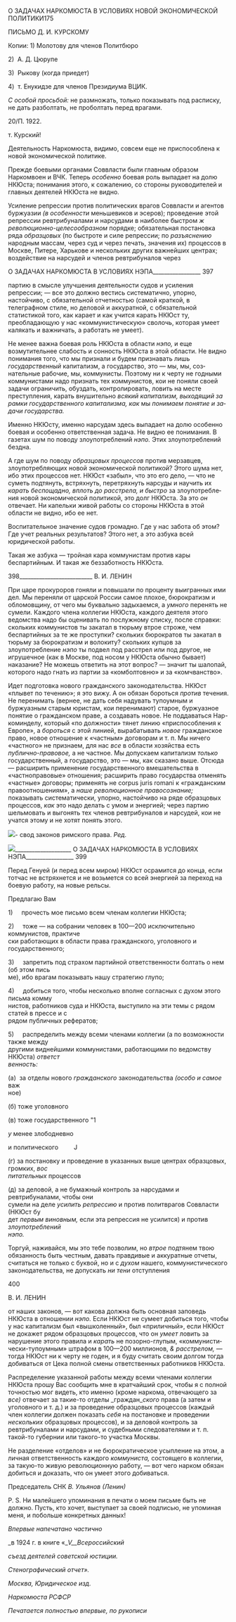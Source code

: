 О ЗАДАЧАХ НАРКОМЮСТА В УСЛОВИЯХ НОВОЙ ЭКОНОМИЧЕСКОЙ ПОЛИТИКИ175

ПИСЬМО Д. И. КУРСКОМУ

Копии: 1) Молотову для членов Политбюро

2)  А. Д. Цюрупе

3)  Рыкову (когда приедет)

4)  т. Енукидзе для членов Президиума ВЦИК.

_С особой просьбой:_ не размножать, только показывать под расписку, не дать разболтать, не проболтать перед врагами.

20/П. 1922.

т. Курский!

Деятельность Наркомюста, видимо, совсем еще не приспособлена к новой экономи­ческой политике.

Прежде боевыми органами Соввласти были главным образом Наркомвоен и ВЧК. Теперь _особенно_ боевая роль выпадает на долю НКЮста; понимания этого, к сожале­нию, со стороны руководителей и главных деятелей НКЮста не видно.

Усиление репрессии против политических врагов Соввласти и агентов буржуазии _(в_ _особенности_ меньшевиков и эсеров); проведение этой репрессии ревтрибуналами и нарсудами в наиболее быстром _ж революционно-целесообразном_ порядке; обязательная постановка ряда _образцовых_ (по быстроте и силе репрессии; по _разъяснению_ народным массам, через суд и через печать, значения их) процессов в Москве, Питере, Харькове и нескольких других важнейших центрах; воздействие на нарсудей и членов ревтрибуна­лов через

  

О ЗАДАЧАХ НАРКОМЮСТА В УСЛОВИЯХ НЭПА_________________ 397

партию в смысле улучшения деятельности судов и усиления репрессии; — все это должно вестись систематично, упорно, настойчиво, с обязательной отчетностью (самой краткой, в телеграфном стиле, но деловой и аккуратной, с обязательной статистикой того, как карает и как учится карать НКЮст ту, преобладающую у нас «коммунистиче­скую» сволочь, которая умеет калякать и важничать, а работать не умеет).

Не менее важна боевая роль НКЮста в области _нэпо,_ и еще возмутительнее слабость и сонность НКЮста в этой области. Не видно понимания того, что мы признали и бу­дем признавать лишь _государственный_ капитализм, а государство, это — мы, мы, соз­нательные рабочие, мы, коммунисты. Поэтому ни к черту не годными коммунистами надо признать тех коммунистов, кои не поняли своей задачи ограничить, обуздать, кон­тролировать, ловить на месте преступления, карать внушительно _всякий капитализм, выходящий за рамки государственного капитализма, как_ мы _понимаем понятие и за­дачи государства._

Именно НКЮсту, именно нарсудам здесь выпадает на долю особенно боевая и осо­бенно ответственная задача. Не видно ее понимания. В газетах шум по поводу злоупот­реблений _нэпо._ Этих злоупотреблений бездна.

А где шум по поводу _образцовых процессов_ против мерзавцев, злоупотребляющих новой экономической политикой? Этого шума нет, ибо этих процессов нет. НКЮст «забыл», что это его дело, — что не суметь подтянуть, встряхнуть, перетряхнуть нарсу­ды и научить их _карать беспощадно, вплоть до расстрела, и быстро_ за злоупотребле­ния новой экономической политикой, это долг НКЮста. За это _он_ отвечает. Ни капель­ки живой работы со стороны НКЮста в этой области не видно, ибо ее нет.

Воспитательное значение судов громадно. Где у нас забота об этом? Где учет реаль­ных результатов? Этого нет, а это азбука всей юридической работы.

Такая же азбука — тройная кара коммунистам против кары беспартийным. И такая же беззаботность НКЮста.

  

398__________________________ В. И. ЛЕНИН

При царе прокуроров гоняли и повышали по проценту выигранных ими дел. Мы пе­реняли от царской России самое плохое, бюрократизм и обломовщину, от чего мы бук­вально задыхаемся, а _умного_ перенять не сумели. Каждого члена коллегии НКЮста, каждого деятеля этого ведомства надо бы оценивать по послужному списку, после справки: скольких коммунистов ты закатал в тюрьму втрое строже, чем беспартийных за те же проступки? скольких бюрократов ты закатал в тюрьму за бюрократизм и воло­киту? скольких купцов за злоупотребление _нэпо_ ты подвел под расстрел или под дру­гое, не игрушечное (как в Москве, под носом у НКЮста обычно бывает) наказание? Не можешь ответить на этот вопрос? — значит ты шалопай, которого надо гнать из партии за «комболтовню» и за «комчванство».

Идет подготовка нового гражданского законодательства. НКЮст «плывет по тече­нию»; я это вижу. А он обязан бороться _против_ течения. Не перенимать (вернее, не дать себя надувать тупоумным и буржуазным старым юристам, кои перенимают) ста­рое, буржуазное понятие о гражданском праве, а создавать новое. Не поддаваться Нар-коминделу, который «по должности» тянет линию «приспособления к Европе», а _бо­роться_ с этой линией, вырабатывать _новое_ гражданское право, новое отношение к «ча­стным» договорам и т. п. Мы ничего «частного» не признаем, для нас _все_ в области хо­зяйства есть _публично-правовое,_ а не частное. Мы допускаем капитализм _только_ госу­дарственный, а государство, это — мы, как сказано выше. Отсюда — расширить при­менение государственного вмешательства в «частноправовые» отношения; расширить право государства отменять «частные» договоры; применять не corpus juris romani к «гражданским правоотношениям», а _наше революционное правосознание;_ показывать систематически, упорно, настойчиво на ряде образцовых процессов, _как_ это надо де­лать с умом и энергией; через партию шельмовать и выгонять тех членов ревтрибуна­лов и нарсудей, кои не учатся этому и не хотят понять этого.

![](file:///C:/Users/bot32/AppData/Local/Temp/msohtmlclip1/01/clip_image001.png)- свод законов римского права. _Ред._

  

![](file:///C:/Users/bot32/AppData/Local/Temp/msohtmlclip1/01/clip_image002.png)____________________ О ЗАДАЧАХ НАРКОМЮСТА В УСЛОВИЯХ НЭПА_________________ 399

Перед Генуей (и перед всем миром) НКЮст осрамится до конца, если тотчас не встряхнется и не возьмется со всей энергией за переход на боевую работу, на новые рельсы.

Предлагаю Вам

1)     прочесть мое письмо всем членам коллегии НКЮста;

2)     тоже — на собрании человек в 100—200 исключительно коммунистов, практиче­  
ски работающих в области права гражданского, уголовного и государственного;

3)     запретить под страхом партийной ответственности болтать о нем (об этом пись­  
ме), ибо врагам показывать нашу стратегию глупо;

4)     добиться того, чтобы несколько вполне согласных с духом этого письма комму­  
нистов, работников суда и НКЮста, выступило на эти темы с рядом статей в прессе и с  
рядом публичных рефератов;

5)     распределить между всеми членами коллегии (а по возможности также между  
другими виднейшими коммунистами, работающими по ведомству НКЮста) _ответст­  
венность:_

(а)  за отделы нового _гражданского_ законодательства _(особо и самое_ важ­  
ное)

(б) тоже уголовного

(в) тоже государственного "1

_у_ менее злободневно

и политического         J

(г) за постановку и проведение в указанных выше центрах образцовых, громких, _вос­  
питательных_ процессов

(д) за деловой, а не бумажный контроль за нарсудами и ревтрибуналами, чтобы они  
сумели на деле _усилить репрессию_ и против политврагов Соввласти (НКЮст бу­  
дет _первым виновным,_ если эта репрессия не усилится) и против _злоупотреблений  
нэпо._

Торгуй, наживайся, мы это тебе позволим, но _втрое_ подтянем твою обязанность быть честным, давать правдивые и аккуратные отчеты, считаться не только с буквой, но и с _духом_ нашего, коммунистического законодательства, не допускать _ни тени_ отступления

  

400

  

В. И. ЛЕНИН

  

от наших законов, — вот какова должна быть основная заповедь НКЮста в отношении _нэпо._ Если НКЮст не сумеет добиться того, чтобы у нас капитализм был «вышколен­ный», был «приличный», если НКЮст не докажет рядом образцовых процессов, что он _умеет_ ловить за нарушение этого правила и _карать_ не позорно-глупым, «коммунисти­чески-тупоумным» штрафом в 100—200 миллионов, _& расстрелом,_ — тогда НКЮст ни к черту не годен, и я буду считать своим долгом тогда добиваться от Цека полной сме­ны ответственных работников НКЮста.

Распределение указанной работы между всеми членами коллегии НКЮста прошу Вас сообщить мне в кратчайший срок, чтобы я с полной точностью мог видеть, кто именно (кроме наркома, отвечающего за _все)_ отвечает за такие-то отделы _граждан­__ского_ права (а затем и уголовного и т. д.) и за проведение образцовых процессов (ка­ждый член коллегии должен показать _себя_ на постановке и проведении _нескольких_ об­разцовых процессов), и за деловой контроль за ревтрибуналами и нарсудами, и судеб­ными следователями и т. п. такой-то губернии или такого-то участка Москвы.

Не разделение «отделов» и не бюрократическое усыпление на этом, а личная ответ­ственность каждого _коммуниста,_ состоящего в коллегии, за такую-то живую револю­ционную работу, — вот чего нарком обязан добиться и доказать, что он умеет этого до­биваться.

Председатель СНК _В. Ульянов (Ленин)_

P. S. Ни малейшего упоминания в печати о моем письме быть не должно. Пусть, кто хочет, выступает за своей подписью, не упоминая меня, и побольше конкретных дан­ных!

  

_Впервые напечатано частично_

_в 1924 г. в книге «__V__Всероссийский_

_съезд деятелей советской юстиции._

_Стенографический отчет»._

_Москва, Юридическое изд._

_Наркомюста РСФСР_

  

_Печатается полностью впервые,_ _по рукописи_